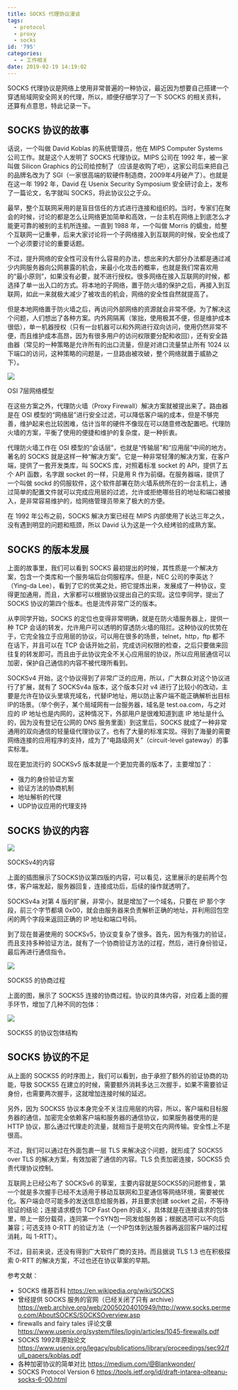 ```yaml
---
title: SOCKS 代理协议漫谈
tags:
  - protocol
  - proxy
  - socks
id: '795'
categories:
  - - 工作相关
date: 2019-02-19 14:19:02
---
```


SOCKS 代理协议是网络上使用非常普遍的一种协议，最近因为想要自己搭建一个穿透局域网安全网关的代理，所以，顺便仔细学习了一下 SOCKS 的相关资料，还算有点意思，特此记录一下。

## SOCKS 协议的故事

话说，一个叫做 David Koblas 的系统管理员，他在 MIPS Computer Systems 公司工作。就是这个人发明了 SOCKS 代理协议。MIPS 公司在 1992 年，被一家叫做 Silicon Graphics 的公司给控制了（应该是收购了吧），这家公司后来把自己的品牌名改为了 SGI（一家很高端的软硬件制造商，2009年4月破产了）。也就是在这一年 1992 年，David 在 Usenix Security Symposium 安全研讨会上，发布了一篇论文，名字就叫 SOCKS，将此协议公之于众。

最早，整个互联网采用的是盲目信任的方式进行连接和组织的。当时，专家们在聚会的时候，讨论的都是怎么让网络更加简单和高效，一台主机在网络上到底怎么才能更可靠的被别的主机所连接。一直到 1988 年，一个叫做 Morris 的蠕虫，给整个互联网一记重拳，后来大家讨论将一个子网络接入到互联网的时候，安全也成了一个必须要讨论的重要话题。

不过，提升网络的安全性可没有什么容易的办法，想出来的大部分办法都是通过减少内网服务器向公网暴露的机会，来最小化攻击的概率，也就是我们常喜欢用的“最小原则”，如果没有必要，就不进行授权。很多网络在接入互联网的时候，都选择了单一出入口的方式。将本地的子网络，置于防火墙的保护之后，再接入到互联网，如此一来就极大减少了被攻击的机会，网络的安全性自然就提高了。

但是本地网络置于防火墙之后，再访问外部网络的资源就会非常不便。为了解决这个问题，人们想出了各种方案。内外网隔离（笨拙，使用极其不便，但是维护成本很低），单一机器授权（只有一台机器可以和外网进行双向访问，使用仍然非常不便，而且维护成本高昂，因为有很多用户的访问权限要分配和收回），还有安全路由器（常见的一种策略是允许所有的出口流量，但是对进口流量禁止所有 1024 以下端口的访问，这种策略的问题是，一旦路由被攻破，整个网络就置于威胁之下）。

![](../images/2019/02/osi-model-7-layers-1024x734-1024x734.jpg)

OSI 7层网络模型

在这些方案之外，代理防火墙（Proxy Firewall）解决方案就被提出来了。路由器是在 OSI 模型的“网络层”进行安全过滤，可以降低客户端的成本，但是不够完善，维护起来也比较困难，估计当年的硬件不像现在可以随意修改配置吧。代理防火墙的方案，平衡了使用的便捷和维护的复杂度，是一种折衷。

代理防火墙工作在 OSI 模型的“会话层”，也就是“传输层”和“应用层”中间的地方。著名的 SOCKS 就是这样一种“解决方案”。它是一种非常轻薄的解决方案，在客户端，提供了一套开发类库，叫 SOCKS 库，对照着标准 socket 的 API，提供了五个 API 函数，名字跟 socket 的一样，只是用 R 作为前缀。在服务器端，提供了一个叫做 sockd 的伺服软件，这个软件部署在防火墙系统所在的一台主机上，通过简单的配置文件就可以完成应用层的过滤，允许或拒绝哪些目的地址和端口被接入，是非常容易维护的，给网络管理员带来了极大的方便。

在 1992 年公布之前，SOCKS 解决方案已经在 MIPS 内部使用了长达三年之久，没有遇到明显的问题和瓶颈，所以 David 认为这是一个久经烤验的成熟方案。

## SOCKS 的版本发展

上面的故事里，我们可以看到 SOCKS 最初提出的时候，其性质是一个解决方案，包含一个类库和一个服务端后台伺服程序。但是，NEC 公司的李英达？（Ying-da Lee），看到了它的优美之处，把它提炼出来，发展成了一种协议，变得更加通用，而且，大家都可以根据协议提出自己的实现。这位李同学，提出了 SOCKS 协议的第四个版本。也是流传非常广泛的版本。

从李同学开始，SOCKS 的定位也变得非常明确，就是在防火墙服务器上，提供一种 TCP 会话的转发，允许用户可以透明的穿透防火墙的阻拦。这种协议的优势在于，它完全独立于应用层的协议，可以用在很多的场景，telnet，http，ftp 都不在话下，并且可以在 TCP 会话开始之前，完成访问权限的检查，之后只要做来回往复的转发即可。而且由于此协议完全不关心应用层的协议，所以应用层通信可以加密，保护自己通信的内容不被代理所看到。

SOCKSv4 开始，这个协议得到了非常广泛的应用，所以，广大群众对这个协议进行了扩展，就有了 SOCKSv4a 版本，这个版本只对 v4 进行了比较小的改动，主要是允许在协议头里填充域名，代替IP地址，用以防止客户端不能正确解析出目标IP的场景。（举个例子，某个局域网有一台服务器，域名是 test.oa.com，与之对应的 IP 地址也是内网的，这种情况下，外部用户是很难知道到底 IP 地址是什么的，因为没有登记在公网的 DNS 服务里面）到这里后，SOCKS 就成了一种非常通用的双向通信的轻量级代理协议了。也有了大量的标准实现。得到了海量的需要网络连接的应用程序的支持，成为了“电路级网关”（circuit-level gateway）的事实标准。

现在更加流行的 SOCKSv5 版本就是一个更加完善的版本了，主要增加了：

*   强力的身份验证方案
*   验证方法的协商机制
*   地址解析的代理
*   UDP协议应用的代理支持

## SOCKS 协议的内容

![](../images/2019/02/socks4protocol-1024x497.png)

SOCKSv4的内容

上面的插图展示了SOCKS协议第四版的内容，可以看见，这里展示的是前两个包体，客户端发起，服务器回复，连接成功后，后续的操作就透明了。

SOCKSv4a 对第 4 版的扩展，非常小，就是增加了一个域名，只要在 IP 那个字段，前三个字节都填 0x00，就会由服务器来负责解析正确的地址，并利用回包空闲的两个字段来返回正确的 IP 地址和端口号码。

到了现在普遍使用的 SOCKSv5，协议变复杂了很多。首先，因为有强力的验证，而且支持多种验证方法，就有了一个协商验证方法的过程，然后，进行身份验证，最后再进行通信指令。

![](../images/2019/02/SOCKS5-协议时序图.png)

SOCKS5 的协商过程

上面的图，展示了 SOCKS5 连接的协商过程。协议的具体内容，对应着上面的握手环节，增加了几种不同的包体：

![](../images/2019/02/socks5protocol-1024x538.png)

SOCKS5 的协议包体结构

## SOCKS 协议的不足

从上面的 SOCKS5 的时序图上，我们可以看到，由于承担了额外的验证协商的功能，导致 SOCKS5 在建立的时候，需要额外消耗多达三次握手，如果不需要验证身份，也需要两次握手，这就增加连接时候的延迟。

另外，因为 SOCKS5 协议本身完全不关注应用层的内容，所以，客户端和目标服务器的通信，加密完全依赖客户端和服务器的通信协议，如果服务器使用的是 HTTP 协议，那么通过代理走的流量，就相当于是明文在内网传输。安全性上不是很高。

不过，我们可以通过在外面包裹一层 TLS 来解决这个问题，就形成了 SOCKS5 over TLS 的解决方案，有效加密了通信的内容。TLS 负责加密连接，SOCKS5 负责代理协议控制。

互联网上已经公布了 SOCKSv6 的草案，主要内容就是SOCKS5的问题修复，第一个就是多次握手已经不太适用于移动互联网和卫星通信等网络环境，需要被优化。客户端会尽可能多的发送信息给服务器，并且要求创建 socket 之前，不等待验证的结论；连接请求模仿 TCP Fast Open 的语义，具体就是在连接请求的包体里，带上一部分载荷，连同第一个SYN包一同发给服务器；根据选项可以不向后兼容；可选支持 0-RTT 的验证方法（一个IP包体到达服务器再返回客户端的过程消耗，叫 1-RTT）。

不过，目前来说，还没有得到广大软件厂商的支持。而且据说 TLS 1.3 也在积极探索 0-RTT 的解决方案，不过也还在协议草案的早期。

参考文献：

*   SOCKS 维基百科 https://en.wikipedia.org/wiki/SOCKS
*   曾经提供 SOCKS 服务的官网（已经关闭了只有 archive） https://web.archive.org/web/20050204010949/http://www.socks.permeo.com/AboutSOCKS/SOCKSOverview.asp
*   firewalls and fairy tales 评论文章 https://www.usenix.org/system/files/login/articles/1045-firewalls.pdf
*   SOCKS 1992年原始论文 https://www.usenix.org/legacy/publications/library/proceedings/sec92/full_papers/koblas.pdf
*   各种加密协议的简单对比 https://medium.com/@Blankwonder/
*   SOCKS Protocol Version 6 https://tools.ietf.org/id/draft-intarea-olteanu-socks-6-00.html